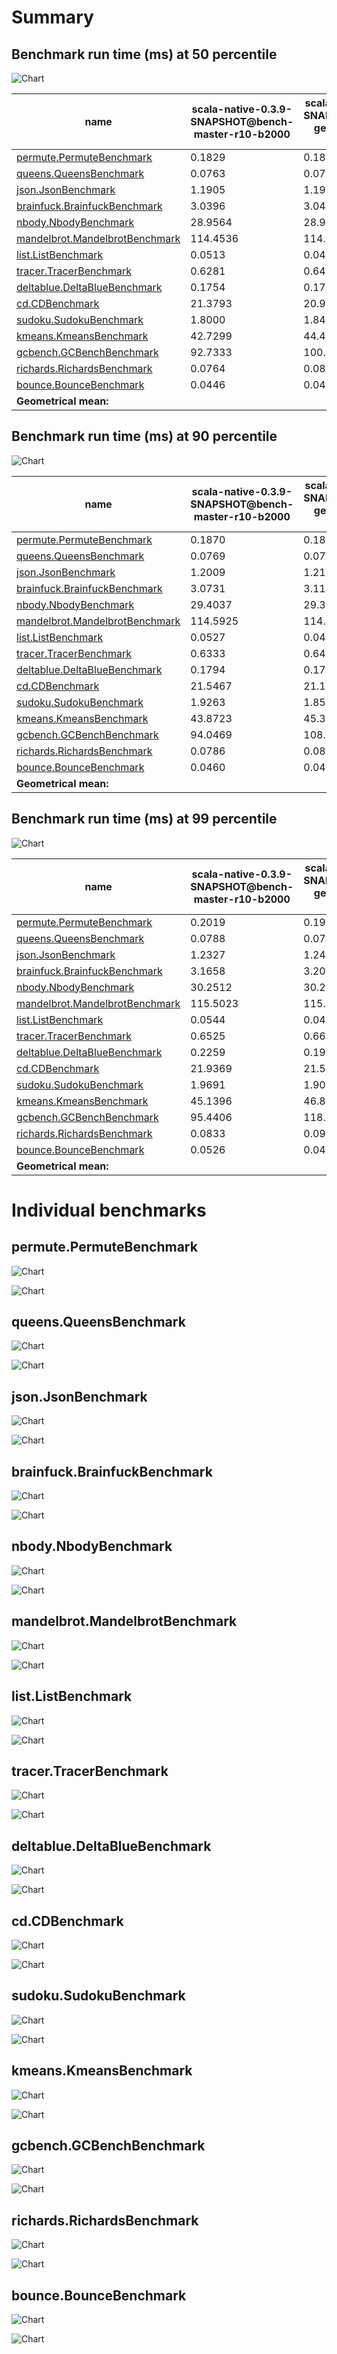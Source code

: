 # Summary
## Benchmark run time (ms) at 50 percentile 
![Chart](relative_percentile_50.png)

|name | scala-native-0.3.9-SNAPSHOT@bench-master-r10-b2000 | scala-native-0.3.9-SNAPSHOT@bench-gengc-1024-5-false-1 | |
| -- | -- | -- | -- |
|[permute.PermuteBenchmark](#permutepermutebenchmark)|0.1829|0.1867|+2.12%|
|[queens.QueensBenchmark](#queensqueensbenchmark)|0.0763|0.0770|+1.01%|
|[json.JsonBenchmark](#jsonjsonbenchmark)|1.1905|1.1952|+0.39%|
|[brainfuck.BrainfuckBenchmark](#brainfuckbrainfuckbenchmark)|3.0396|3.0487|+0.30%|
|[nbody.NbodyBenchmark](#nbodynbodybenchmark)|28.9564|28.9467|__-0.03%__|
|[mandelbrot.MandelbrotBenchmark](#mandelbrotmandelbrotbenchmark)|114.4536|114.3647|__-0.08%__|
|[list.ListBenchmark](#listlistbenchmark)|0.0513|0.0425|__-17.08%__|
|[tracer.TracerBenchmark](#tracertracerbenchmark)|0.6281|0.6415|+2.12%|
|[deltablue.DeltaBlueBenchmark](#deltabluedeltabluebenchmark)|0.1754|0.1755|+0.01%|
|[cd.CDBenchmark](#cdcdbenchmark)|21.3793|20.9979|__-1.78%__|
|[sudoku.SudokuBenchmark](#sudokusudokubenchmark)|1.8000|1.8405|+2.25%|
|[kmeans.KmeansBenchmark](#kmeanskmeansbenchmark)|42.7299|44.4752|+4.08%|
|[gcbench.GCBenchBenchmark](#gcbenchgcbenchbenchmark)|92.7333|100.8037|+8.70%|
|[richards.RichardsBenchmark](#richardsrichardsbenchmark)|0.0764|0.0834|+9.05%|
|[bounce.BounceBenchmark](#bouncebouncebenchmark)|0.0446|0.0459|+2.83%|
| __Geometrical mean:__|| |+0.76%|
## Benchmark run time (ms) at 90 percentile 
![Chart](relative_percentile_90.png)

|name | scala-native-0.3.9-SNAPSHOT@bench-master-r10-b2000 | scala-native-0.3.9-SNAPSHOT@bench-gengc-1024-5-false-1 | |
| -- | -- | -- | -- |
|[permute.PermuteBenchmark](#permutepermutebenchmark)|0.1870|0.1898|+1.48%|
|[queens.QueensBenchmark](#queensqueensbenchmark)|0.0769|0.0777|+1.04%|
|[json.JsonBenchmark](#jsonjsonbenchmark)|1.2009|1.2119|+0.91%|
|[brainfuck.BrainfuckBenchmark](#brainfuckbrainfuckbenchmark)|3.0731|3.1194|+1.51%|
|[nbody.NbodyBenchmark](#nbodynbodybenchmark)|29.4037|29.3919|__-0.04%__|
|[mandelbrot.MandelbrotBenchmark](#mandelbrotmandelbrotbenchmark)|114.5925|114.4766|__-0.10%__|
|[list.ListBenchmark](#listlistbenchmark)|0.0527|0.0437|__-16.95%__|
|[tracer.TracerBenchmark](#tracertracerbenchmark)|0.6333|0.6458|+1.97%|
|[deltablue.DeltaBlueBenchmark](#deltabluedeltabluebenchmark)|0.1794|0.1797|+0.14%|
|[cd.CDBenchmark](#cdcdbenchmark)|21.5467|21.1561|__-1.81%__|
|[sudoku.SudokuBenchmark](#sudokusudokubenchmark)|1.9263|1.8558|__-3.66%__|
|[kmeans.KmeansBenchmark](#kmeanskmeansbenchmark)|43.8723|45.3275|+3.32%|
|[gcbench.GCBenchBenchmark](#gcbenchgcbenchbenchmark)|94.0469|108.0803|+14.92%|
|[richards.RichardsBenchmark](#richardsrichardsbenchmark)|0.0786|0.0854|+8.58%|
|[bounce.BounceBenchmark](#bouncebouncebenchmark)|0.0460|0.0461|+0.23%|
| __Geometrical mean:__|| |+0.56%|
## Benchmark run time (ms) at 99 percentile 
![Chart](relative_percentile_99.png)

|name | scala-native-0.3.9-SNAPSHOT@bench-master-r10-b2000 | scala-native-0.3.9-SNAPSHOT@bench-gengc-1024-5-false-1 | |
| -- | -- | -- | -- |
|[permute.PermuteBenchmark](#permutepermutebenchmark)|0.2019|0.1999|__-0.98%__|
|[queens.QueensBenchmark](#queensqueensbenchmark)|0.0788|0.0797|+1.11%|
|[json.JsonBenchmark](#jsonjsonbenchmark)|1.2327|1.2471|+1.17%|
|[brainfuck.BrainfuckBenchmark](#brainfuckbrainfuckbenchmark)|3.1658|3.2071|+1.30%|
|[nbody.NbodyBenchmark](#nbodynbodybenchmark)|30.2512|30.2734|+0.07%|
|[mandelbrot.MandelbrotBenchmark](#mandelbrotmandelbrotbenchmark)|115.5023|115.4471|__-0.05%__|
|[list.ListBenchmark](#listlistbenchmark)|0.0544|0.0452|__-16.98%__|
|[tracer.TracerBenchmark](#tracertracerbenchmark)|0.6525|0.6623|+1.51%|
|[deltablue.DeltaBlueBenchmark](#deltabluedeltabluebenchmark)|0.2259|0.1985|__-12.11%__|
|[cd.CDBenchmark](#cdcdbenchmark)|21.9369|21.5186|__-1.91%__|
|[sudoku.SudokuBenchmark](#sudokusudokubenchmark)|1.9691|1.9037|__-3.32%__|
|[kmeans.KmeansBenchmark](#kmeanskmeansbenchmark)|45.1396|46.8159|+3.71%|
|[gcbench.GCBenchBenchmark](#gcbenchgcbenchbenchmark)|95.4406|118.9662|+24.65%|
|[richards.RichardsBenchmark](#richardsrichardsbenchmark)|0.0833|0.0921|+10.59%|
|[bounce.BounceBenchmark](#bouncebouncebenchmark)|0.0526|0.0477|__-9.43%__|
| __Geometrical mean:__|| |__-0.46%__|
# Individual benchmarks
## permute.PermuteBenchmark
![Chart](percentile_permute.PermuteBenchmark.png)

![Chart](example_run_3_permute.PermuteBenchmark.png)

## queens.QueensBenchmark
![Chart](percentile_queens.QueensBenchmark.png)

![Chart](example_run_3_queens.QueensBenchmark.png)

## json.JsonBenchmark
![Chart](percentile_json.JsonBenchmark.png)

![Chart](example_run_3_json.JsonBenchmark.png)

## brainfuck.BrainfuckBenchmark
![Chart](percentile_brainfuck.BrainfuckBenchmark.png)

![Chart](example_run_3_brainfuck.BrainfuckBenchmark.png)

## nbody.NbodyBenchmark
![Chart](percentile_nbody.NbodyBenchmark.png)

![Chart](example_run_3_nbody.NbodyBenchmark.png)

## mandelbrot.MandelbrotBenchmark
![Chart](percentile_mandelbrot.MandelbrotBenchmark.png)

![Chart](example_run_3_mandelbrot.MandelbrotBenchmark.png)

## list.ListBenchmark
![Chart](percentile_list.ListBenchmark.png)

![Chart](example_run_3_list.ListBenchmark.png)

## tracer.TracerBenchmark
![Chart](percentile_tracer.TracerBenchmark.png)

![Chart](example_run_3_tracer.TracerBenchmark.png)

## deltablue.DeltaBlueBenchmark
![Chart](percentile_deltablue.DeltaBlueBenchmark.png)

![Chart](example_run_3_deltablue.DeltaBlueBenchmark.png)

## cd.CDBenchmark
![Chart](percentile_cd.CDBenchmark.png)

![Chart](example_run_3_cd.CDBenchmark.png)

## sudoku.SudokuBenchmark
![Chart](percentile_sudoku.SudokuBenchmark.png)

![Chart](example_run_3_sudoku.SudokuBenchmark.png)

## kmeans.KmeansBenchmark
![Chart](percentile_kmeans.KmeansBenchmark.png)

![Chart](example_run_3_kmeans.KmeansBenchmark.png)

## gcbench.GCBenchBenchmark
![Chart](percentile_gcbench.GCBenchBenchmark.png)

![Chart](example_run_3_gcbench.GCBenchBenchmark.png)

## richards.RichardsBenchmark
![Chart](percentile_richards.RichardsBenchmark.png)

![Chart](example_run_3_richards.RichardsBenchmark.png)

## bounce.BounceBenchmark
![Chart](percentile_bounce.BounceBenchmark.png)

![Chart](example_run_3_bounce.BounceBenchmark.png)

